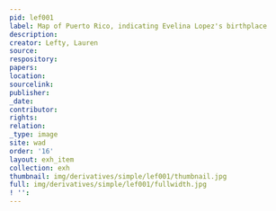 ```yaml
---
pid: lef001
label: Map of Puerto Rico, indicating Evelina Lopez's birthplace
description:
creator: Lefty, Lauren
source:
respository:
papers:
location:
sourcelink:
publisher:
_date:
contributor:
rights:
relation:
_type: image
site: wad
order: '16'
layout: exh_item
collection: exh
thumbnail: img/derivatives/simple/lef001/thumbnail.jpg
full: img/derivatives/simple/lef001/fullwidth.jpg
! '':
---
```

